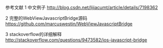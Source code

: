 参考文献
1 中文例子
http://blog.csdn.net/lijiacumt/article/details/7198362

2 完整的WebViewJavascriptBridge源码
https://github.com/marcuswestin/WebViewJavascriptBridge

3 stackoverflow的详细解释
http://stackoverflow.com/questions/9473582/ios-javascript-bridge

